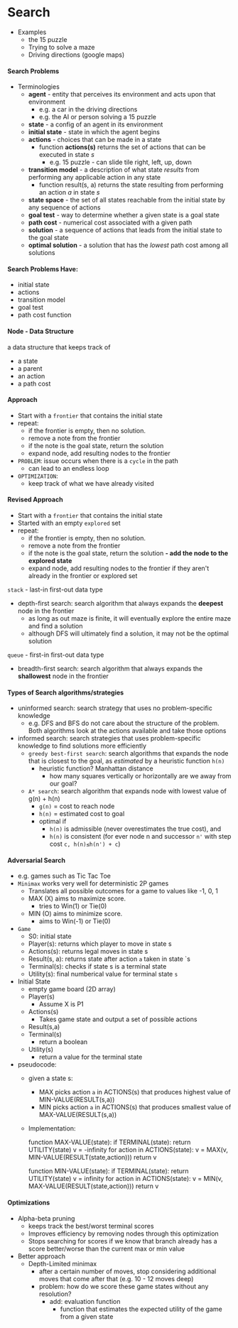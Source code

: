 # Search
- Examples
    - the 15 puzzle 
    - Trying to solve a maze
    - Driving directions (google maps)


#### Search Problems
- Terminologies
    - **agent** - entity that perceives its environment and acts upon that environment
        - e.g. a car in the driving directions
        - e.g. the AI or person solving a 15 puzzle
    - **state** - a config of an agent in its environment
    - **initial state** - state in which the agent begins
    - **actions** - choices that can be made in a state
        - function **actions(s)** returns the set of actions that can be executed in state *s*
            - e.g. 15 puzzle - can slide tile right, left, up, down
    - **transition model** - a description of what state *results* from performing any applicable action in any state
        - function result(s, a) returns the state resulting from performing an action *a* in state *s*
    - **state space** - the set of all states reachable from the initial state by any sequence of actions
    - **goal test** - way to determine whether a given state is a goal state
    - **path cost** - numerical cost associated with a given path
    - **solution** - a sequence of actions that leads from the initial state to the goal state
    - **optimal solution** - a solution that has the *lowest* path cost among all solutions

#### Search Problems Have:
- initial state
- actions
- transition model
- goal test
- path cost function

#### Node - Data Structure ####
a data structure that keeps track of
- a state
- a parent
- an action
- a path cost

#### Approach ####
- Start with a `frontier` that contains the initial state
- repeat:
    - if the frontier is empty, then no solution.
    - remove a note from the frontier
    - if the note is the goal state, return the solution
    - expand node, add resulting nodes to the frontier
- `PROBLEM`: issue occurs when there is a `cycle` in the path
    - can lead to an endless loop
- `OPTIMIZATION`: 
    - keep track of what we have already visited

#### Revised Approach
- Start with a `frontier` that contains the initial state
- Started with an empty `explored` set
- repeat:
    - if the frontier is empty, then no solution.
    - remove a note from the frontier
    - if the note is the goal state, return the solution
    **- add the node to the explored state**
    - expand node, add resulting nodes to the frontier if they aren't already in the frontier or explored set
 
`stack` - last-in first-out data type
- depth-first search: search algorithm that always expands the **deepest** node in the frontier 
    - as long as out maze is finite, it will eventually explore the entire maze and find a solution
    - although DFS will ultimately find a solution, it may not be the optimal solution
    
`queue` - first-in first-out data type
- breadth-first search: search algorithm that always expands the **shallowest** node in the frontier

#### Types of Search algorithms/strategies ####
- uninformed search: search strategy that uses no problem-specific knowledge
    - e.g. DFS and BFS do not care about the structure of the problem. Both algorithms look at the actions available and take those options
- informed search: search strategies that uses problem-specific knowledge to find solutions more efficiently
    - `greedy best-first search`: search algorithms that expands the node that is closest to the goal, as _estimated_ by a heuristic function `h(n)`
        - heuristic function? Manhattan distance
            - how many squares vertically or horizontally are we away from our goal?
    - `A* search`: search algorithm that expands node with lowest value of g(n) + h(n)
        - `g(n)` = cost to reach node
        - `h(n)` = estimated cost to goal
        - optimal if
            - `h(n)` is admissible (never overestimates the true cost), and
            - `h(n)` is consistent (for ever node n and successor `n'` with step cost `c, h(n)≤h(n') + c`)
      
#### Adversarial Search
- e.g. games such as Tic Tac Toe
- `Minimax` works very well for deterministic 2P games
    - Translates all possible outcomes for a game to values like -1, 0, 1
    - MAX (X) aims to maximize score. 
        - tries to Win(1) or Tie(0)
    - MIN (O) aims to minimize score.
        - aims to Win(-1) or Tie(0)
 - `Game`
    - S0: initial state
    - Player(s): returns which player to move in state s
    - Actions(s): returns legal moves in state s
    - Result(s, a): returns state after action `a` taken in state `s
    - Terminal(s): checks if state s is a terminal state    
    - Utility(s): final numberical value for terminal state `s`
- Initial State
    - empty game board (2D array)
    - Player(s)
        - Assume X is P1
    - Actions(s)
        - Takes game state and output a set of possible actions
    - Result(s,a)
    - Terminal(s)
        - return a boolean 
    - Utility(s)
        - return a value for the terminal state
- pseudocode:
    - given a state s:
        - MAX picks action `a` in ACTIONS(s) that produces highest value of MIN-VALUE(RESULT(s,a))
        - MIN picks action `a` in ACTIONS(s) that produces smallest value of MAX-VALUE(RESULT(s,a))
    - Implementation:
    
         
         function MAX-VALUE(state):
             if TERMINAL(state):
                return UTILITY(state)
             v = -infinity
             for action in ACTIONS(state):
                v = MAX(v, MIN-VALUE(RESULT(state,action)))
             return v
         
         function MIN-VALUE(state):
             if TERMINAL(state):
                return UTILITY(state)
             v = infinity
             for action in ACTIONS(state):
                v = MIN(v, MAX-VALUE(RESULT(state,action)))
             return v
    
 #### Optimizations
- Alpha-beta pruning
    - keeps track the best/worst terminal scores 
    - Improves efficiency by removing nodes through this optimization
    - Stops searching for scores if we know that branch already has a score better/worse than the current max or min value 
- Better approach
    - Depth-Limited minimax
        - after a certain number of moves, stop considering additional moves that come after that (e.g. 10 - 12 moves deep)
        - problem: how do we score these game states without any resolution?
            - add: evaluation function
                - function that estimates the expected utility of the game from a given state